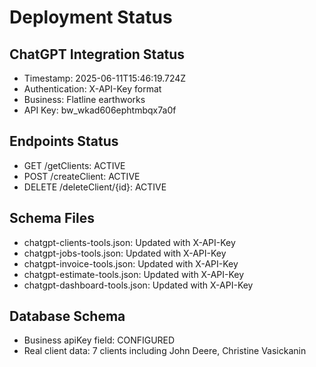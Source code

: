 # Deployment Status

## ChatGPT Integration Status
- Timestamp: 2025-06-11T15:46:19.724Z
- Authentication: X-API-Key format
- Business: Flatline earthworks
- API Key: bw_wkad606ephtmbqx7a0f

## Endpoints Status
- GET /getClients: ACTIVE
- POST /createClient: ACTIVE
- DELETE /deleteClient/{id}: ACTIVE

## Schema Files
- chatgpt-clients-tools.json: Updated with X-API-Key
- chatgpt-jobs-tools.json: Updated with X-API-Key
- chatgpt-invoice-tools.json: Updated with X-API-Key
- chatgpt-estimate-tools.json: Updated with X-API-Key
- chatgpt-dashboard-tools.json: Updated with X-API-Key

## Database Schema
- Business apiKey field: CONFIGURED
- Real client data: 7 clients including John Deere, Christine Vasickanin
